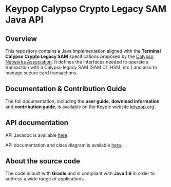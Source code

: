 # Keypop Calypso Crypto Legacy SAM Java API

## Overview

This repository contains a Java implementation aligned with the **Terminal Calypso Crypto Legacy SAM** specifications
proposed by the [Calypso Networks Association](https://www.calypsonet.org). It defines the interfaces needed to operate 
a transaction with a Calypso legacy SAM (SAM C1, HSM, etc.) and also to manage secure card transactions.

## Documentation & Contribution Guide

The full documentation, including the **user guide**, **download information** and **contribution guide**, is available
on the Keyple website [keypop.org](https://keypop.org).

## API documentation

API Javadoc is available [here](https://eclipse-keypop.github.io/keypop-calypso-crypto-legacysam-java-api).

API documentation and class diagram is available
[here](https://terminal-api.calypsonet.org/apis/calypsonet-terminal-calypso-crypto-legacysam-api/).

## About the source code

The code is built with **Gradle** and is compliant with **Java 1.6** in order to address a wide range of applications.
